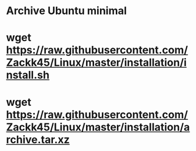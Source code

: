 # Archive Ubuntu minimal
# wget https://raw.githubusercontent.com/Zackk45/Linux/master/installation/install.sh
# wget https://raw.githubusercontent.com/Zackk45/Linux/master/installation/archive.tar.xz
